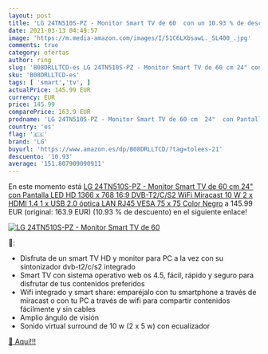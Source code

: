 ```yaml
---
layout: post
title: 'LG 24TN510S-PZ - Monitor Smart TV de 60  con un 10.93 % de descuento'
date: 2021-03-13 04:49:57
image: 'https://m.media-amazon.com/images/I/51C6LXbsawL._SL400_.jpg'
comments: true
category: ofertas
author: ring
slug: 'B08DRLLTCD-es LG 24TN510S-PZ - Monitor Smart TV de 60 cm 24" con...'
sku: 'B08DRLLTCD-es'
tags: [ 'smart','tv', ]
actualPrice: 145.99 EUR
currency: EUR
price: 145.99
comparePrice: 163.9 EUR
prodname: 'LG 24TN510S-PZ - Monitor Smart TV de 60 cm  24"  con Pantalla LED HD  1366 x 768  16:9  DVB-T2/C/S2  WiFi  Miracast  10 W  2 x HDMI 1.4  1 x USB 2.0  óptica  LAN RJ45  VESA 75 x 75   Color Negro'
country: 'es'
flag: '🇪🇸'
brand: 'LG'
buyurl: 'https://www.amazon.es/dp/B08DRLLTCD/?tag=tolees-21'
descuento: '10.93'
average: '151.807909090911'
---
```


En este momento está [LG 24TN510S-PZ - Monitor Smart TV de 60 cm  24"  con Pantalla LED HD  1366 x 768  16:9  DVB-T2/C/S2  WiFi  Miracast  10 W  2 x HDMI 1.4  1 x USB 2.0  óptica  LAN RJ45  VESA 75 x 75   Color Negro](https://www.amazon.es/dp/B08DRLLTCD/?tag=tolees-21) a 145.99 EUR (original: 163.9 EUR) (10.93 %  de descuento) en el siguiente enlace!

[![LG 24TN510S-PZ - Monitor Smart TV de 60 ](https://m.media-amazon.com/images/I/51C6LXbsawL._SL400_.jpg)](https://www.amazon.es/dp/B08DRLLTCD/?tag=tolees-21)

🔎:

- Disfruta de un smart TV HD y monitor para PC a la vez con su sintonizador dvb-t2/c/s2 integrado
- Smart TV con sistema operativo web os 4.5, fácil, rápido y seguro para disfrutar de tus contenidos preferidos
- Wifi integrado y smart share: emparéjalo con tu smartphone a través de miracast o con tu PC a través de wifi para compartir contenidos fácilmente y sin cables
- Amplio ángulo de visión
- Sonido virtual surround de 10 w (2 x 5 w) con ecualizador

[🛒 Aquí!!!](https://www.amazon.es/dp/B08DRLLTCD/?tag=tolees-21)
